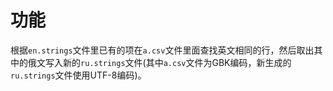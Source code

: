 # 功能
根据`en.strings`文件里已有的项在`a.csv`文件里面查找英文相同的行，然后取出其中的俄文写入新的`ru.strings`文件(其中`a.csv`文件为GBK编码，新生成的`ru.strings`文件使用UTF-8编码)。
